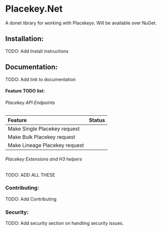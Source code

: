 # Placekey.Net

A donet library for working with Placekeys. Will be available over NuGet.

## Installation:

TODO: Add Install instructions

## Documentation:

TODO: Add link to documentation

#### Feature TODO list:

###### Placekey API Endpoints

| Feature | Status |
| :------ | :----: |
| Make Single Placekey request | |
| Make Bulk Placekey request | |
| Make Lineage Placekey request  | |

###### Placekey Extensions and H3 helpers

TODO: ADD ALL THESE

### Contributing:

TODO: Add Contributing

### Security:

TODO: Add security section on handling security issues.
